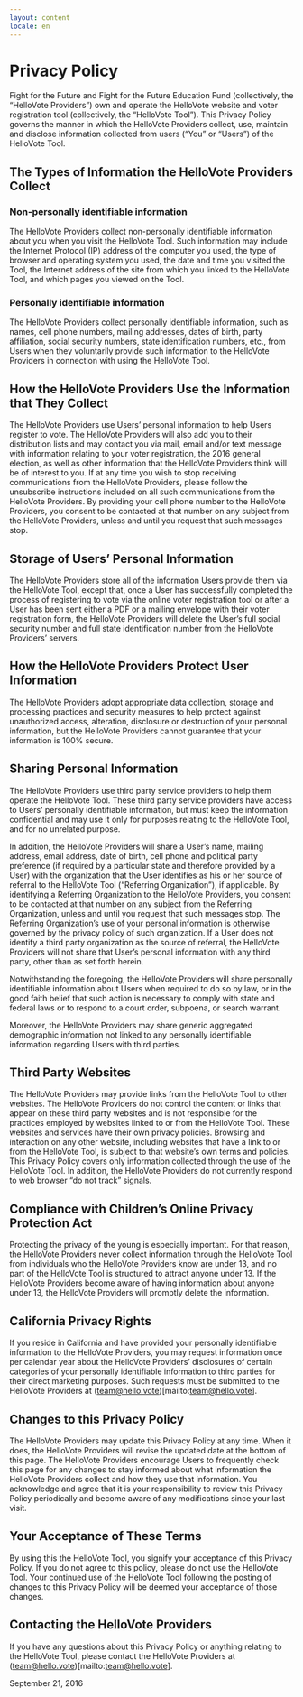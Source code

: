 ```yaml
---
layout: content
locale: en
---
```


<div markdown="1" class="legal">

# Privacy Policy
Fight for the Future and Fight for the Future Education Fund (collectively, the “HelloVote Providers”) own and operate the HelloVote website and voter registration tool (collectively, the “HelloVote Tool”). This Privacy Policy governs the manner in which the HelloVote Providers collect, use, maintain and disclose information collected from users (“You” or “Users”) of the HelloVote Tool. 

## The Types of Information the HelloVote Providers Collect

### Non-personally identifiable information
The HelloVote Providers collect non-personally identifiable information about you when you visit the HelloVote Tool. Such information may include the Internet Protocol (IP) address of the computer you used, the type of browser and operating system you used, the date and time you visited the Tool, the Internet address of the site from which you linked to the HelloVote Tool, and which pages you viewed on the Tool.

### Personally identifiable information
The HelloVote Providers collect personally identifiable information, such as names, cell phone numbers, mailing addresses, dates of birth, party affiliation, social security numbers, state identification numbers, etc., from Users when they voluntarily provide such information to the HelloVote Providers in connection with using the HelloVote Tool. 

## How the HelloVote Providers Use the Information that They Collect
The HelloVote Providers use Users’ personal information to help Users register to vote. The HelloVote Providers will also add you to their distribution lists and may contact you via mail, email and/or text message with information relating to your voter registration, the 2016 general election, as well as other information that the HelloVote Providers think will be of interest to you. If at any time you wish to stop receiving communications from the HelloVote Providers, please follow the unsubscribe instructions included on all such communications from the HelloVote Providers. By providing your cell phone number to the HelloVote Providers, you consent to be contacted at that number on any subject from the HelloVote Providers, unless and until you request that such messages stop.  

## Storage of Users’ Personal Information
The HelloVote Providers store all of the information Users provide them via the HelloVote Tool, except that, once a User has successfully completed the process of registering to vote via the online voter registration tool or after a User has been sent either a PDF or a mailing envelope with their voter registration form, the HelloVote Providers will delete the User’s full social security number and full state identification number from the HelloVote Providers’ servers.

## How the HelloVote Providers Protect User Information
The HelloVote Providers adopt appropriate data collection, storage and processing practices and security measures to help protect against unauthorized access, alteration, disclosure or destruction of your personal information, but the HelloVote Providers cannot guarantee that your information is 100% secure. 

## Sharing Personal Information
The HelloVote Providers use third party service providers to help them operate the HelloVote Tool. These third party service providers have access to Users’ personally identifiable information, but must keep the information confidential and may use it only for purposes relating to the HelloVote Tool, and for no unrelated purpose. 

In addition, the HelloVote Providers will share a User’s name, mailing address, email address, date of birth, cell phone and political party preference (if required by a particular state and therefore provided by a User) with the organization that the User identifies as his or her source of referral to the HelloVote Tool (“Referring Organization”), if applicable. By identifying a Referring Organization to the HelloVote Providers, you consent to be contacted at that number on any subject from the Referring Organization, unless and until you request that such messages stop. The Referring Organization’s use of your personal information is otherwise governed by the privacy policy of such organization.  If a User does not identify a third party organization as the source of referral, the HelloVote Providers will not share that User’s personal information with any third party, other than as set forth herein.

Notwithstanding the foregoing, the HelloVote Providers will share personally identifiable information about Users when required to do so by law, or in the good faith belief that such action is necessary to comply with state and federal laws or to respond to a court order, subpoena, or search warrant.

Moreover, the HelloVote Providers may share generic aggregated demographic information not linked to any personally identifiable information regarding Users with third parties. 

## Third Party Websites
The HelloVote Providers may provide links from the HelloVote Tool to other websites. The HelloVote Providers do not control the content or links that appear on these third party websites and is not responsible for the practices employed by websites linked to or from the HelloVote Tool. These websites and services have their own privacy policies. Browsing and interaction on any other website, including websites that have a link to or from the HelloVote Tool, is subject to that website’s own terms and policies. This Privacy Policy covers only information collected through the use of the HelloVote Tool. In addition, the HelloVote Providers do not currently respond to web browser “do not track” signals. 

## Compliance with Children’s Online Privacy Protection Act
Protecting the privacy of the young is especially important. For that reason, the HelloVote Providers never collect information through the HelloVote Tool from individuals who the HelloVote Providers know are under 13, and no part of the HelloVote Tool is structured to attract anyone under 13. If the HelloVote Providers become aware of having information about anyone under 13, the HelloVote Providers will promptly delete the information.

## California Privacy Rights
If you reside in California and have provided your personally identifiable information to the HelloVote Providers, you may request information once per calendar year about the HelloVote Providers’ disclosures of certain categories of your personally identifiable information to third parties for their direct marketing purposes. Such requests must be submitted to the HelloVote Providers at (team@hello.vote)[mailto:team@hello.vote].

## Changes to this Privacy Policy
The HelloVote Providers may update this Privacy Policy at any time. When it does, the HelloVote Providers will revise the updated date at the bottom of this page. The HelloVote Providers encourage Users to frequently check this page for any changes to stay informed about what information the HelloVote Providers collect and how they use that information. You acknowledge and agree that it is your responsibility to review this Privacy Policy periodically and become aware of any modifications since your last visit.

## Your Acceptance of These Terms
By using this the HelloVote Tool, you signify your acceptance of this Privacy Policy. If you do not agree to this policy, please do not use the HelloVote Tool. Your continued use of the HelloVote Tool following the posting of changes to this Privacy Policy will be deemed your acceptance of those changes.

## Contacting the HelloVote Providers
If you have any questions about this Privacy Policy or anything relating to the HelloVote Tool, please contact the HelloVote Providers at (team@hello.vote)[mailto:team@hello.vote].

September 21, 2016

</div>